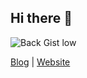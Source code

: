 ## Hi there 👋

![Back Gist low](https://github.com/backinagist/.github/assets/10543720/336ef78f-3b5c-4b89-81e9-723533394440)

[Blog](blog.backinagist.com) | [Website](backinagist.com)
